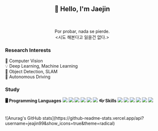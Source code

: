 <div align="center">
	<h2>👋 Hello, I'm Jaejin</h2>
	<br><br>Por probar, nada se pierde.<br>
	<시도 해본다고 잃을건 없다.>
</div>
<h3>Research Interests</h3>
📸 Computer Vision<br>
💡 Deep Learning, Machine Learning<br>
🏃 Object Detection, SLAM<br>
🚗 Autonomous Driving <br>
<h3>Study</h3>
<b>🖥️ Programming Languages</b>
<img src="https://img.shields.io/badge/C++-00599C?style=flat-square&logo=C%2B%2B&logoColor=white"/> <img src="https://img.shields.io/badge/C-A8B9CC?style=flat-square&logo=C&logoColor=white"/> <img src="https://img.shields.io/badge/Python-3776AB?style=flat-square&logo=Python&logoColor=white"/> <img src="https://img.shields.io/badge/HTML-E34F26?style=flat-square&logo=HTML5&logoColor=white"/> <img src="https://img.shields.io/badge/CSS-1572B6?style=flat-square&logo=CSS3&logoColor=white"/> <img src="https://img.shields.io/badge/JavaScript-F7DF1E?style=flat-square&logo=JSS&logoColor=white"/>
<b>👓 Skills</b>
<img src="https://img.shields.io/badge/Git-F05032?style=flat-square&logo=Git&logoColor=white"/> <img src="https://img.shields.io/badge/GitHub-181717?style=flat-square&logo=GitHub&logoColor=white"/> <img src="https://img.shields.io/badge/Docker-2496ED?style=flat-square&logo=Docker&logoColor=white"/> <img src="https://img.shields.io/badge/OpenCV-5C3EE8?style=flat-square&logo=OpenCV&logoColor=white"/> <img src="https://img.shields.io/badge/PyTorch-EE4C2C?style=flat-square&logo=PyTorch&logoColor=white"/> <img src="https://img.shields.io/badge/Linux-FCC624?style=flat-square&logo=Linux&logoColor=white"/>
<!--<div align="center">
<img src="https://github-readme-stats.vercel.app/api?username=winterbloooom&count_private=true&show_icons=true&theme=transparent"/><img src="https://github-readme-stats.vercel.app/api/top-langs/?username=winterbloooom&exclude_repo=TensorFlow_study,ML-book-scikitlearn&layout=compact&langs_count=8"/>
<img src="https://github-profile-trophy.vercel.app/?username=winterbloooom"/>
</div>-->
<br><br><br>
![Anurag's GitHub stats](https://github-readme-stats.vercel.app/api?username=jeajin99&show_icons=true&theme=radical)
